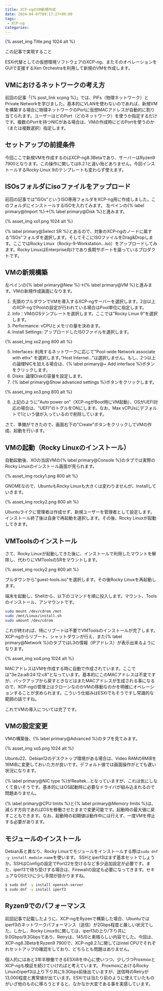 ```yaml
---
title: XCP-ngのVM新規作成
date: 2024-04-07T09:17:27+09:00
tags:
 - XCP-ng
categories:
---
```



{% asset_img Title.png 1024 alt %}

<p class="onepoint">この記事で実現すること</p>
ESXi代替としての仮想環境ソフトウェアのXCP-ng、またそのオペレーションをGUIで支援するXen Orchestraを利用して新規のVMを作成します。

<!-- more -->

## VMにおけるネットワークの考え方

前回の記事「{% post_link xcpng %}」では、PIFs（物理ネットワーク）とPrivate Networkを学びました。基本的にVLANを使わないのであれば、新規VMを構築する場合に物理ネットワークのPortに仮想MACアドレスが自動的に割り当てられます。ユーザーはどのPort（どのネットワーク）を使うか指定するだけです。複数のPortを持つNICがある場合は、VMの作成時にどのPortを使うのか（または複数選択）指定します。

## セットアップの前提条件

今回ここで新規VMを作成するのはXCP-ng8.3Betaであり、サーバーはRyzen9 7900となります。この操作に関しては8.2.1と違い殆どありません。今回インストールするRocky Linux 9のテンプレートも変わらず使えます。

## ISOsフォルダにisoファイルをアップロード

前回の記事では"ISOs"というISO専用フォルダをXCP-ng用に作成しました。このフォルダにインストールするISOを入れてみます。
左ペインの{% label primary@Import %}→{% label primary@Disk %}と進みます。

{% asset_img xo1.png 1024 alt %}

{% label primary@Select SR %}とあるので、対象のXCP-ngのノードに属する"ISOs"フォルダを選択します。そしてそこにISOファイルをDrag&Dropします。ここではRocky Linux（Rocky-9-Workstation...iso）をアップロードしてみます。Rocky LinuxはEnterprise向けであり長期サポートを謳っているプロダクトです。

## VMの新規構築

左ペインの{% label primary@New %}→{% label primary@VM %}と進みます。VMの新規作成画面になります。

1. 先頭のプルダウンでVMを導入するXCP-ngサーバーを選択します。2台以上のXCP-ngでPoolの設定が行われている場合はPool単位に指定します。
2. Info：VMのOSテンプレートを選択します。ここでは"Rocky Linux 9"を選択します。
3. Performance: vCPUとメモリの量を決めます。
4. Install Settings: アップロードしたISOファイルを選択します。

{% asset_img xo2.png 800 alt %}

5. Interfaces: 利用するネットワークに応じて"Pool-wide Network associate with ethx" を選択します。”Host Internel...”は選択しません。もし、2つ以上の論理NICを加える場合は、{% label primary@+ Add interface %}ボタンをクリックします。
6. Disks: 論理Diskの容量を設定します。
7. {% label primary@Show advanced settings %}ボタンをクリックします。

{% asset_img xo3.png 800 alt %}

8. 上記のように”Auto power on”（XCP-ngがBoot時にVM起動）、OSがUEFI対応の場合は、"UEFI"のトグルをONにします。なお、Max vCPUsにデフォルトで1という値が入っているので削除しています。

さて、準備ができたので、画面右下の"Create"ボタンをクリックしてVMの作成、起動を行います。

## VMの起動（Rocky Linuxのインストール）

自動起動後、XOの当該VMの{% label primary@Console %}のタブでは実際のRocky Linuxのインストール画面が見られます。

{% asset_img rocky1.png 800 alt %}

GNOMEなので、UbuntuもRocky Linuxも大きくは変わりませんが、Installしていきます。

{% asset_img rocky2.png 800 alt %}

Ubuntuライクに管理者は作成せず、新規ユーザーを管理者として設定します。
インストール終了後は自身で再起動を選択します。その後、Rocky Linuxが起動してきます。

## VMToolsのインストール

さて、Rocky Linuxが起動してきた後に、インストールで利用したマウントを解除し、代わりにVMToolsのSRをマウントします。

{% asset_img rocky2.png 800 alt %}

プルダウンから"guest-tools.iso"を選択します。その後Rocky Linuxを再起動します。

端末を起動し、Shellから、以下のコマンドを順に投入します。マウント、Toolsのインストール、アンマウントです。
``` bash
sudo mount /dev/cdrom /mnt
sudo /mnt/Linux/install.sh
sudo umount /dev/cdrom
```
これが終われば、特にリブートは不要でVMToolsのインストールが完了します。XCP-ngからリブート、シャットダウンが行え、また{% label primary@Network %}のタブではL3の情報（IPアドレス）が表示出来るようになります。

{% asset_img xo4.png 1024 alt %}

MACアドレスはVMを作成する時に自動で作成されています。ここでは"3e:2a:a8:24:12:c8"となっています。基本的にこのMACアドレスは不変ですが、バックアップから戻すときなどはまたMACアドレスが生成される事になるので、XCP-ngの管理上はクローンなのかVMの移動なのかを明確にオペレーションすることが求められます。こういう仕組みはESXiでもそうですし常識的な範囲の話ですね。

これでVMの導入については完了です。

## VMの設定変更

VMの構築後、{% label primary@Advanced %}のタブを見てみます。

{% asset_img xo5.png 1024 alt %}

Ubuntu22、Debian12のデスクトップ環境がある場合は、Video RAMの8MiBを16MiBに変更しておいた方が良いです。デフォルト値では画面操作がとても遅い状況になります。

{% label primary@NIC type %}がRealtek...となっていますが、これは気にしなくて良いそうです。基本的にはOS起動時に必要なドライバが組み込まれるので問題ありません。

{% label primary@CPU limits %}と{% label primary@Memory limits %}は、減らす方向であればOSを稼働させたままで変更可能です。起動時の最大値に戻すこともできます。なお、起動時の初期値は動作中には行えず、一度VMを停止する必要があります。

## モジュールのインストール

Debian系と異なり、Rocky Linuxでモジュールをインストールする際は`sudo dnf -y install module-name`を使います。
SSHとiperf3はまず基本セットでしょうか。SSHはConfigの設定でPort22を空けるなど多少追加設定が必要です。また、iperf3で待ち受けする場合は、Firewallの設定も必要になってきます。セキュアなOSだけに少し手間が掛かりますね。

``` bash
$ sudo dnf -y install openssh-server
$ sudo dnf -y install iperf3
```

## Ryzen9でのパフォーマンス

前回記事で記載したように、XCP-ngをRyzenで構築した場合、Ubuntuではiperf3のネットワークパフォーマンス（送信）が2Gbps程度と厳しい状況でした。しかし、Rocky Linux9に関しては、iperf3の上り/下り共に9.0Gbps/9.3Gbpsであり、Retryは、145/0と素晴らしい内容でした。今回は、XCP-ng8.3BetaをRyzen9 7900で、XCP-ng8.2.1に関してはintel CPUでそれぞれセットアップの確認をしており、どちらとも問題はありません。

個人的にはあと3年半稼働できるESXi8を中心に使いつつ、少しづつProxmoxとXCP-ngも検証を続けていければと考えています。
ProxmoxにおけるRocky Linuxのiperf3は上り下り共に9.3Gbps前後出ていますが、送信時のRetryが13,000程度と異常値が出ています。ESXiでは当たり前のように使えていたものがいざ他のものに移ろうとすると、なかなか大変である事を実感しています。
